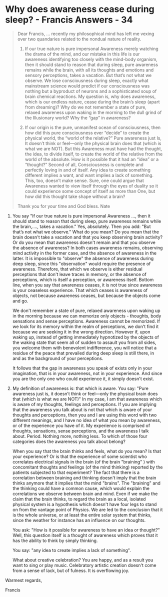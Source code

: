 # Why does awareness cease during sleep? - Francis Answers - 34

>Dear Francis, ... recently my philosophical mind has left me vexing over two quandaries related to the nondual nature of reality.
>
>1. If our true nature is pure impersonal Awareness merely watching the drama of the mind, and our mistake in this life is our awareness identifying too closely with the mind-body organism, then it should stand to reason that during sleep, pure awareness remains while the brain, with all its thoughts and emotions and sensory perceptions, takes a vacation. But that’s not what we observe. We lose consciousness during sleep, exactly what mainstream science would predict if our consciousness was nothing but a byproduct of neurons and a sophisticated soup of brain chemical reactions. My question is, why does awareness, which is our endless nature, cease during the brain’s sleep (apart from dreaming)? Why do we not remember a state of pure, relaxed awareness upon waking in the morning to the dull grind of the Illusionary world? Why the “gap” in awareness?
>
>2. If our origin is the pure, unmanifest ocean of consciousness, then how did this pure consciousness ever “decide” to create the physical world, the “world of the relative?” Pure awareness just Is, It doesn’t think or feel—only the physical brain does that (which is what we are NOT). But this Awareness must have had the thought, the idea, to divide itself, to create the world of the relative from the world of the absolute. How is it possible that it had an “idea” or a “thought?” Second of all, Consciousness is complete and perfectly loving in and of itself. Any idea to create something different implies a want, and want implies a lack of something. This, too, doesn’t make sense. Sure, one could argue that Awareness wanted to view itself through the eyes of duality so it could experience some concept of itself as more than One, but how did this thought take shape without a brain?
>
>Thank you for your time and God bless. Nate

1. You say "If our true nature is pure impersonal Awareness ..., then it should stand to reason that during sleep, pure awareness remains while the brain,...., takes a vacation." Yes, absolutely. Then you add: "But that’s not what we observe." What do you mean? Do you mean that the brain doesn't take a vacation and that you keep observing brain activity? Or do you mean that awareness doesn't remain and that you observe the absence of awareness? In both cases awareness remains, observing mind activity in the former case, and the absence of awareness in the latter. It is impossible to "observe" the absence of awareness during deep sleep, since this "observation" would require the presence of awareness. Therefore, that which we observe is either residual perceptions that don't leave traces in memory, or the absence of perceptions, which is itself a perception, or awareness itself. Bottom line, when you say that awareness ceases, it is not true since awareness is your ceaseless experience. That which ceases is awareness of objects, not because awareness ceases, but because the objects come and go.

    We don't remember a state of pure, relaxed awareness upon waking up in the morning because we can memorize only objects - thoughts, body sensations and sense perceptions. Awareness cannot be memorized. If we look for its memory within the realm of perceptions, we don't find it because we are seeking it in the wrong direction. However if, upon waking up, instead of getting immediately hypnotized by the objects of the waking state that seem all of sudden to assault you from all sides, you welcome them with benevolent indifference, you will notice that a residue of the peace that prevailed during deep sleep is still there, in and as the background of your perceptions.

    It follows that the gap in awareness you speak of exists only in your imagination, that is in your awareness, not in your experience. And since you are the only one who could experience it, it simply doesn't exist.

2. My definition of awareness is: that which is aware. You say: "Pure awareness just is, it doesn’t think or feel—only the physical brain does that (which is what we are NOT)" In my case, I am that awareness which is aware of my thoughts, feelings and perceptions. If you are implying that the awareness you talk about is not that which is aware of your thoughts and perceptions, then you and I are using this word with two different meanings, and I have no idea of what you mean by awareness, or of the experience you have of it. My experience is comprised of thoughts, sensations, sense perceptions, and the awareness I talk about. Period. Nothing more, nothing less. To which of those four categories does the awareness you talk about belong?

    When you say that the brain thinks and feels, what do you mean? Is that your experience? Or is that the experience of some scientist who correlates electrical signals in the brain (of the brain "braining" ) with concomitant thoughts and feelings (of the mind thinking) reported by the patients subjected to that experiment? The fact that there is a correlation between braining and thinking doesn't imply that the brain thinks anymore that it implies that the mind "brains". The "braining" and the thinking could have a common cause, which would explain the correlations we observe between brain and mind. Even if we make the claim that the brain thinks, to regard the brain as a local, isolated physical system is a hypothesis which doesn't have four legs to stand on from the vantage point of Physics. We are led to the conclusion that it is the whole universe, or at least the entire solar system that thinks, since the weather for instance has an influence on our thoughts.

    You ask: "How is it possible for awareness to have an idea or thought?" Well, this question itself is a thought of awareness which proves that it has the ability to think by simply thinking.

    You say: "any idea to create implies a lack of something".

    What about creative celebration? You are happy, and as a result you want to sing or play music. Celebratory artistic creation doesn't come from a sense of lack, but of fulness. It is overflowing joy.

Warmest regards,

Francis